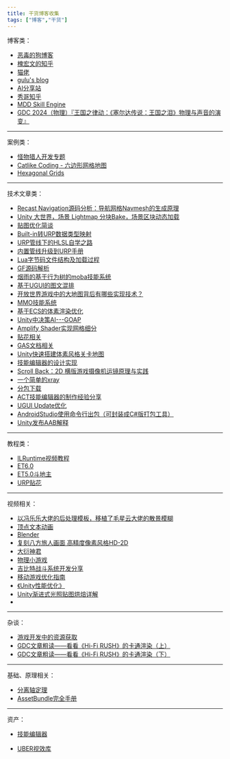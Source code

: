 ```yaml
---
title: 干货博客收集
tags: ["博客","干货"]
---
```


博客类：

- [恶毒的狗博客](https://juejin.cn/user/1063982989066040)
- [槐宏文的知乎](https://www.zhihu.com/people/gou-gou-89-32/posts)
- [猫佬](http://cathole.top/archives/)
- [gulu's blog](https://gulu-dev.com)
- [AI分享站](http://www.aisharing.com)
- [秀哥知乎](https://www.zhihu.com/people/liu-zhong-xiu-11)
- [MDD Skill Engine](http://www.maodaodao.top/mddskillengine%E6%80%BB%E7%9B%AE%E5%BD%95%E4%BB%A5%E5%8F%8A%E5%89%8D%E8%A8%80/)
- [GDC 2024（物理）『王国之律动：《塞尔达传说：王国之泪》物理与声音的演变』](https://www.bilibili.com/read/cv33358973/)

---

案例类：

- [怪物猎人开发专题](https://blog.csdn.net/koljy111/article/details/121956086)
- [Catlike Coding - 六边形网格地图](https://catlikecoding.com/unity/tutorials/hex-map/)
- [Hexagonal Grids](https://www.redblobgames.com/grids/hexagons/)

---

技术文章类：

- [Recast Navigation源码分析：导航网格Navmesh的生成原理](https://zhuanlan.zhihu.com/p/592339133)
- [Unity 大世界，场景 Lightmap 分块Bake，场景区块动态加载](https://zhuanlan.zhihu.com/p/630702003)
- [贴图优化简谈](https://www.poiyomi.com/blog/2022-10-17-texture-optimization?)
- [Built-in转URP数据类型映射](http://blog.coolcoding.cn/?p=2313)
- [URP管线下的HLSL自学之路](https://www.bilibili.com/read/readlist/rl274710?share_medium=android&share_plat=android&share_session_id=8de7bf6c-e404-4435-8b2c-b08756b1d746&share_source=QQ&share_tag=s_i×tamp=1637185463&unique_k=wXE8kos)
- [内置管线升级到URP手册](https://www.jianshu.com/p/3fef69e2efb6)
- [Lua字节码文件结构及加载过程](https://www.zhihu.com/tardis/zm/art/600215581?source_id=1005)
- [GF源码解析](https://www.zhihu.com/column/c_1436501161410596864)
- [烟雨的基于行为树的moba技能系统](https://www.zhihu.com/column/c_1383070494757998592)
- [基于UGUI的图文混排](https://blog.csdn.net/qq992817263/article/details/51000744)
- [开放世界游戏中的大地图背后有哪些实现技术？](https://gulu-dev.com/post/2014-11-16-open-world/)
- [MMO技能系统](https://zhuanlan.zhihu.com/p/147681650)
- [基于ECS的体素渲染优化](https://zhuanlan.zhihu.com/p/100079481)
- [Unity中决策AI---GOAP](https://blog.csdn.net/u010019717/article/details/80904943)
- [Amplify Shader实现网格细分](https://zhuanlan.zhihu.com/p/342770409)
- [贴花相关](https://zhuanlan.zhihu.com/p/420708193)
- [GAS文档相关](https://github.com/BillEliot/GASDocumentation_Chinese)
- [Unity快速搭建体素风格关卡地图](https://blog.csdn.net/linxinfa/article/details/117868226)
- [技能编辑器的设计实现](https://zhuanlan.zhihu.com/p/158430393)
- [Scroll Back：2D 横版游戏摄像机运镜原理与实践](https://indienova.com/indie-game-development/scroll_back_the_theory_and_practice_of_cameras_in_sidescrollers-ph/)
- [一个简单的xray](https://blog.csdn.net/wankcn/article/details/115250111)
- [分包下载](https://blog.csdn.net/h824612113/article/details/129448181?spm=1001.2014.3001.5501)
- [ACT技能编辑器的制作经验分享](https://blog.uwa4d.com/archives/USparkle_ACT.html)
- [UGUI Update优化](https://zhuanlan.zhihu.com/p/565930331)
- [AndroidStudio使用命令行出包（可封装成C#版打包工具）](https://www.cnblogs.com/vsirWaiter/p/16639243.html)
- [Unity发布AAB解释](https://blog.csdn.net/egostudio/article/details/118570834)

---

教程类：

- [ILRuntime视频教程](https://learn.u3d.cn/tutorial/ilruntime/)
- [ET6.0](https://edu.uwa4d.com/course-intro/1/375)
- [ET5.0斗地主](https://www.taikr.com/goods/show/554?targetId=1053&preview=0)
- [URP贴花](https://learn.u3d.cn/tutorial/urp-tutorials-urp-decal-system)

---

视频相关：

- [以冯乐乐大佬的后处理模板，移植了毛星云大佬的散景模糊](https://www.bilibili.com/video/BV16u411X74r/?share_source=copy_web&vd_source=dc8db9ae29cb1bbdd2bfdc1e9c7876a9)
- [顶点文本动画]([**https://www.bilibili.com/read/cv14580881**](https://www.bilibili.com/read/cv14580881))
- [Blender](https://www.bilibili.com/video/BV12T4y197Z5/?vd_source=dc8db9ae29cb1bbdd2bfdc1e9c7876a9)
- [复刻八方旅人画面 高精度像素风格HD-2D](https://www.bilibili.com/video/BV1rQ4y1z78X/?share_source=copy_web&vd_source=5dd023c4fb4e55db3f031dc52277d1fa)
- [大衍神君](https://space.bilibili.com/1311706157/channel/collectiondetail?sid=129381)
- [物理小游戏](https://www.bilibili.com/video/BV17T411p7NM/?buvid=XY520F65D69C571272572B216100C1D468146&is_story_h5=false&mid=Px/9IZQOrqIOvOouIVpkmA==&p=1&plat_id=116&share_from=ugc&share_medium=android&share_plat=android&share_session_id=33a00c96-9ada-415d-b70a-862750a4134a&share_source=QQ&share_tag=s_i&timestamp=1684091971&unique_k=0bXEaRM&up_id=145670942&vd_source=dc8db9ae29cb1bbdd2bfdc1e9c7876a9)
- [吉比特战斗系统开发分享](https://www.bilibili.com/video/BV1FV4y1C7wM/?buvid=XY520F65D69C571272572B216100C1D468146&is_story_h5=false&mid=Px/9IZQOrqIOvOouIVpkmA==&p=1&plat_id=116&share_from=ugc&share_medium=android&share_plat=android&share_session_id=783b1bb4-545a-4e5c-9dba-6d559d1b6b1b&share_source=QQ&share_tag=s_i&timestamp=1683916109&unique_k=G7toD7T&up_id=272951096&vd_source=dc8db9ae29cb1bbdd2bfdc1e9c7876a9)
- [移动游戏优化指南](https://learn.u3d.cn/tutorial/mobile-game-optimization?chapterId=63562b28edca72001f21d125#61164663feec0d00200df1da)
- [《Unity性能优化》](https://learn.u3d.cn/tutorial/unity-optimization-metaverse)
- [Unity渐进式光照贴图烘焙详解](https://learn.u3d.cn/tutorial/unity-progressive-lightmapper)
- 

---

杂谈：

- [游戏开发中的资源获取](https://zhuanlan.zhihu.com/p/73313529)
- [GDC文章粗读——看看《Hi-Fi RUSH》的卡通渲染（上）](https://www.game-cores.com/articles/181912)
- [GDC文章粗读——看看《Hi-Fi RUSH》的卡通渲染（下）](https://www.gcores.com/articles/182264)

---

基础、原理相关：

- [分离轴定理](https://blog.csdn.net/yorhomwang/article/details/54869018)
- [AssetBundle完全手册](https://www.unitybundlemaster.com/?cat=6)

---

资产：

- [技能编辑器](https://assetstore.unity.com/packages/tools/game-toolkits/cline-action-editor-2-163343)

- [UBER视效库](https://assetstore.unity.com/packages/vfx/shaders/uber-standard-shader-ultra-39959?clickref=1011lwQzTUJw&utm_source=partnerize&utm_medium=affiliate&utm_campaign=unity_affiliate)

  
